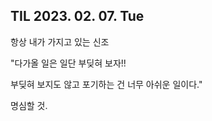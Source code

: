 ## TIL 2023. 02. 07. Tue

항상 내가 가지고 있는 신조

"다가올 일은 일단 부딪혀 보자!! 

부딪혀 보지도 않고 포기하는 건 너무 아쉬운 일이다."

명심할 것. 
